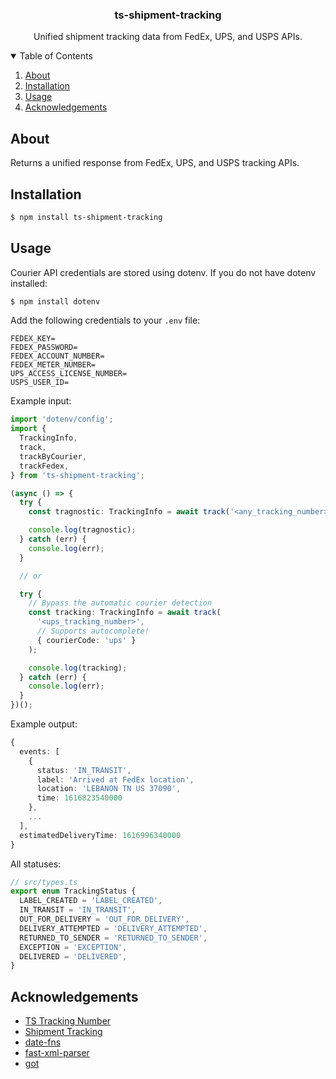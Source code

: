 <p align="center">
  <h3 align="center">ts-shipment-tracking</h3>

  <p align="center">
    Unified shipment tracking data from FedEx, UPS, and USPS APIs.
  </p>
</p>

<details open="open">
  <summary>Table of Contents</summary>
  <ol>
    <li><a href="#about">About</a></li>
    <li><a href="#installation">Installation</a></li>
    <li><a href="#usage">Usage</a></li>
    <li><a href="#acknowledgements">Acknowledgements</a></li>
  </ol>
</details>

## About

Returns a unified response from FedEx, UPS, and USPS tracking APIs.

## Installation

```sh
$ npm install ts-shipment-tracking
```

## Usage

Courier API credentials are stored using dotenv. If you do not have dotenv installed:

```sh
$ npm install dotenv
```

Add the following credentials to your `.env` file:

```
FEDEX_KEY=
FEDEX_PASSWORD=
FEDEX_ACCOUNT_NUMBER=
FEDEX_METER_NUMBER=
UPS_ACCESS_LICENSE_NUMBER=
USPS_USER_ID=
```

Example input:

```typescript
import 'dotenv/config';
import {
  TrackingInfo,
  track,
  trackByCourier,
  trackFedex,
} from 'ts-shipment-tracking';

(async () => {
  try {
    const tragnostic: TrackingInfo = await track('<any_tracking_number>');

    console.log(tragnostic);
  } catch (err) {
    console.log(err);
  }

  // or

  try {
    // Bypass the automatic courier detection
    const tracking: TrackingInfo = await track(
      '<ups_tracking_number>',
      // Supports autocomplete!
      { courierCode: 'ups' }
    );

    console.log(tracking);
  } catch (err) {
    console.log(err);
  }
})();
```

Example output:

```typescript
{
  events: [
    {
      status: 'IN_TRANSIT',
      label: 'Arrived at FedEx location',
      location: 'LEBANON TN US 37090',
      time: 1616823540000
    },
    ...
  ],
  estimatedDeliveryTime: 1616996340000
}
```

All statuses:

```typescript
// src/types.ts
export enum TrackingStatus {
  LABEL_CREATED = 'LABEL_CREATED',
  IN_TRANSIT = 'IN_TRANSIT',
  OUT_FOR_DELIVERY = 'OUT_FOR_DELIVERY',
  DELIVERY_ATTEMPTED = 'DELIVERY_ATTEMPTED',
  RETURNED_TO_SENDER = 'RETURNED_TO_SENDER',
  EXCEPTION = 'EXCEPTION',
  DELIVERED = 'DELIVERED',
}
```

## Acknowledgements

- [TS Tracking Number](https://github.com/rjbrooksjr/ts-tracking-number)
- [Shipment Tracking](https://github.com/hautelook/shipment-tracking)
- [date-fns](https://date-fns.org/)
- [fast-xml-parser](https://github.com/NaturalIntelligence/fast-xml-parser)
- [got](https://github.com/sindresorhus/got)
